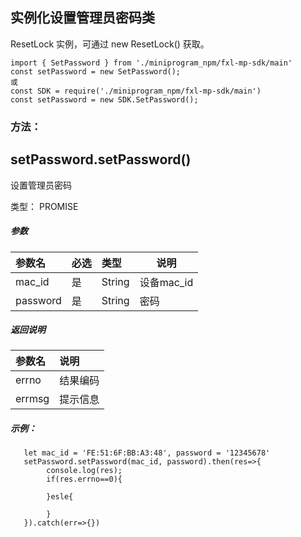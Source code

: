 ## 实例化设置管理员密码类
ResetLock 实例，可通过 new ResetLock() 获取。
```
import { SetPassword } from './miniprogram_npm/fxl-mp-sdk/main'
const setPassword = new SetPassword();
或
const SDK = require('./miniprogram_npm/fxl-mp-sdk/main')
const setPassword = new SDK.SetPassword();
```

### 方法：

## setPassword.setPassword()
设置管理员密码

类型： PROMISE
##### 参数

|参数名|必选|类型|说明|
|:---- |:---|:----- |-----   |
|mac_id |是  |String | 设备mac_id  |
|password |是  |String | 密码  |
##### 返回说明

|参数名|说明|
|:---- |:--- |
|errno |结果编码 |
|errmsg | 提示信息 |
##### 示例：
```
   let mac_id = 'FE:51:6F:BB:A3:48', password = '12345678'
   setPassword.setPassword(mac_id, password).then(res=>{
        console.log(res);
        if(res.errno==0){
            
        }esle{
            
        }
   }).catch(err=>{})
```
